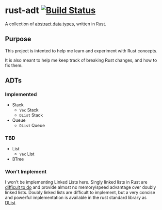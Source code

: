 # rust-adt [![Build Status](https://travis-ci.org/Indiv0/rust-adt.svg?branch=master)](https://travis-ci.org/Indiv0/rust-adt)

A collection of [abstract data types](http://en.wikipedia.org/wiki/Abstract_data_type), written in Rust.

## Purpose

This project is intented to help me learn and experiment with Rust concepts.

It is also meant to help me keep track of breaking Rust changes, and how to fix them.

## ADTs
### Implemented

* Stack
    * `Vec` Stack
    * `DList` Stack
* Queue
    * `DList` Queue

### TBD

* List
    * `Vec` List
* BTree

### Won't Implement

I won't be implementing Linked Lists here.
Singly linked lists in Rust are [difficult to do](http://people.mozilla.org/~lbergstrom/Korea2013/RustPatterns.pdf) and provide almost no memory/speed advantage over doubly linked lists.
Doubly linked lists are difficult to implement, but a very concise and powerful implementation is available in the rust standard library as [DList](https://github.com/rust-lang/rust/blob/master/src/libcollections/dlist.rs).
